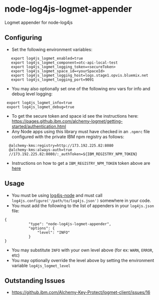 # node-log4js-logmet-appender
Logmet appender for node-log4js

## Configuring
 * Set the following environment variables:

 ```
    export log4js_logmet_enabled=true
    export log4js_logmet_component=otc-api-local-test
    export log4js_logmet_logging_token=<secureToken>
    export log4js_logmet_space_id=<yourSpaceId>
    export log4js_logmet_logging_host=logs.stage1.opvis.bluemix.net
    export log4js_logmet_logging_port=9091
```

 * You may also optionally set one of the following env vars for info and debug level logging:
```
 export log4js_logmet_info=true
 export log4js_logmet_debug=true
```
 * To get the secure token and space id see the instructions here: https://pages.github.ibm.com/alchemy-logmet/getting-started/authentication.html
 * Any Node apps using this library must have checked in an `.npmrc` file configured
 with the private IBM npm registry as follows:

 ```
   @alchemy-kms:registry=http://173.192.225.82:8080
   @alchemy-kms:always-auth=true
   //173.192.225.82:8080/:_authToken=${IBM_REGISTRY_NPM_TOKEN}
 ```
 
  * Instructions on how to get a `IBM_REGISTRY_NPM_TOKEN` token above are [here](https://github.ibm.com/fed/npm#setting-up-for-private-npm-modules)

## Usage
 * You must be using [log4js-node](https://github.com/nomiddlename/log4js-node) and must call `log4js.configure('/path/to/log4js.json')`
somewhere in your code.
 * You must add the following to the list of appenders in your `log4js.json` file:

 ```
 {
            "type": "node-log4js-logmet-appender",
            "options": {
                "level": "INFO"
            }
}
 ```
 
  * You may substitute `INFO` with your own level above (for ex: `WARN`, `ERROR`, etc)
  * You may optionally override the level above by setting the environment variable `log4js_logmet_level`

## Outstanding Issues
 * https://github.ibm.com/Alchemy-Key-Protect/logmet-client/issues/16

